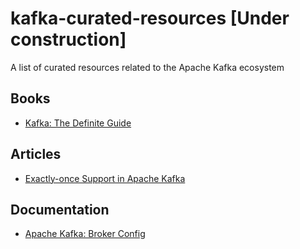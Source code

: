 # kafka-curated-resources [Under construction]

A list of curated resources related to the Apache Kafka ecosystem

## Books

* [Kafka: The Definite Guide](https://www.confluent.io/wp-content/uploads/confluent-kafka-definitive-guide-complete.pdf)

## Articles

* [Exactly-once Support in Apache Kafka](https://medium.com/@jaykreps/exactly-once-support-in-apache-kafka-55e1fdd0a35f)

## Documentation

* [Apache Kafka: Broker Config](https://kafka.apache.org/081/documentation.html#brokerconfigs)
